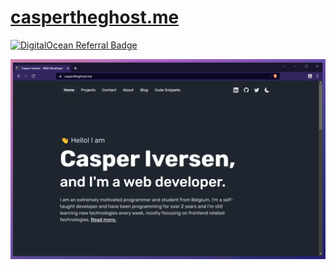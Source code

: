 # [caspertheghost.me](https://caspertheghost.me)

[![DigitalOcean Referral Badge](https://web-platforms.sfo2.digitaloceanspaces.com/WWW/Badge%202.svg)](https://www.digitalocean.com/?refcode=2b55d2e00a11&utm_campaign=Referral_Invite&utm_medium=Referral_Program&utm_source=badge)

![Website mockup](./public/website_mock.png)
